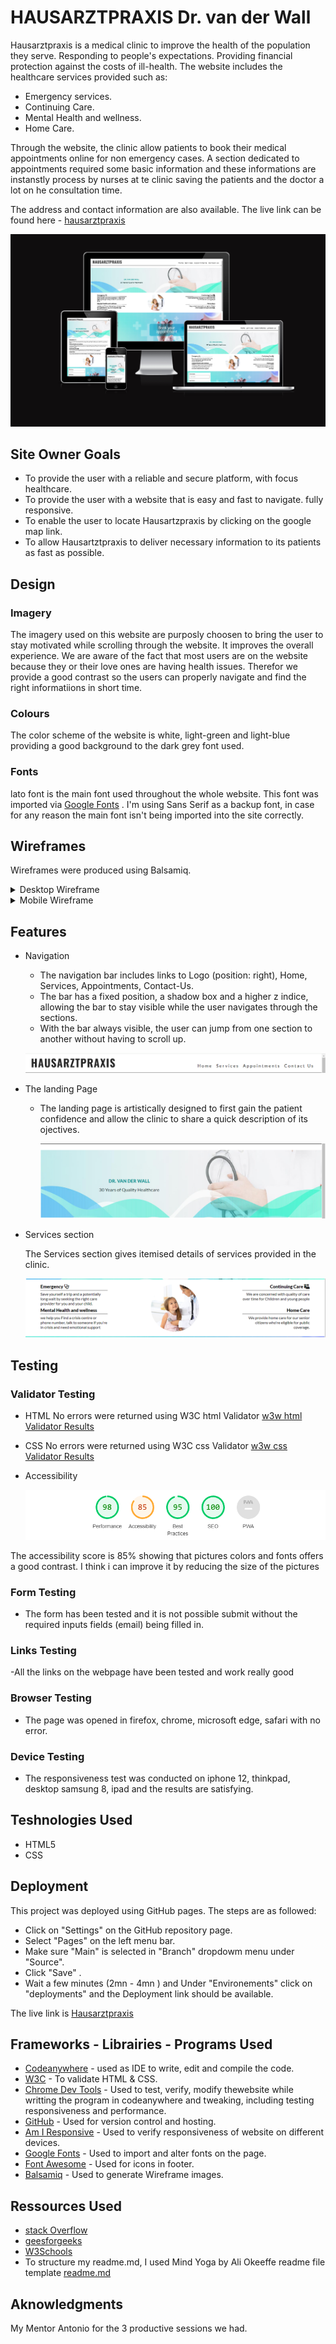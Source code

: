 

# HAUSARZTPRAXIS Dr. van der Wall 

 Hausarztpraxis is a medical clinic to improve the health of the population they serve. Responding to people's expectations. Providing financial protection against the costs of ill-health.
 The website includes the healthcare services provided such as:
 
- Emergency services.
- Continuing Care. 
- Mental Health and wellness.
- Home Care.

Through the website, the clinic allow patients to book their medical appointments online for non emergency cases. A section dedicated to appointments required some basic information and these informations are instanstly process by nurses at te clinic saving the patients and the doctor a lot on he consultation time.

The address and contact information are also available. The live link can be found here - [hausarztpraxis](https://d9fal.github.io/PP1-Sanitz-clinic/)

![](assets/readme-docs/other-images/Am-I-responsive.png)

  ## Site Owner Goals
  
  - To provide the user with a reliable and secure platform, with focus healthcare.
  - To provide the user with a website that is easy and fast to navigate. fully responsive. 
  - To enable the user to locate Hausartzpraxis by clicking on the google map link. 
  - To allow Hausartztpraxis to deliver necessary information to its patients as fast as possible.    
  

 ## Design

### Imagery

The imagery used on this website are purposly choosen to bring the user to stay motivated while scrolling through the website. It improves the overall experience. We are aware of the fact that most users are on the website because they or their love ones are having health issues. Therefor we provide a good contrast so the users can properly navigate and find the right informatiions in short time. 

### Colours

The color scheme of the website is white, light-green and light-blue providing a good background to the dark grey font used. 

### Fonts

lato font is the main font used throughout the whole website. This font was imported via [Google Fonts](https://fonts.google.com/) . I'm using Sans Serif as a backup font, in case for any reason the main font isn't being imported into the site correctly.

## Wireframes

 Wireframes were produced using Balsamiq.

 <details>
 
 <summary>Desktop Wireframe</summary> 
 
 ![Desktop Wireframe](assets/readme-docs/wireframe/Desktopwireframe.png)

</details>
 <details>
 
 <summary>Mobile Wireframe</summary>
 
 ![Desktop Wireframe](assets/readme-docs/wireframe/Mobilewireframe.png)

</details>

## Features

- Navigation

  - The navigation bar includes links to Logo (position: right), Home, Services, Appointments, Contact-Us.
  - The bar has a fixed position, a shadow box and a higher z indice, allowing the bar to stay visible while the user navigates through the sections.
  - With the bar always visible, the user can jump from one section to another without having to scroll up. 
  
  ![](assets/readme-docs/other-images/nav-bar.png)
  
- The landing Page 

  - The landing page is artistically designed to first gain the patient confidence and allow the clinic to share a quick description of its ojectives.

    ![](assets/readme-docs/other-images/landing-page.png)
    
- Services section

    The Services section gives itemised details of services provided in the clinic.
    
    ![](assets/readme-docs/other-images/services-section.png)

 
## Testing

 
### Validator Testing

* HTML
        No errors were returned using W3C html Validator
        [w3w html Validator Results](https://validator.w3.org/nu/#textarea)
* CSS
        No errors were returned using W3C css Validator
        [w3w css Validator Results](https://jigsaw.w3.org/css-validator/validator)

* Accessibility
  
  ![](assets/readme-docs/other-images/performance.png)

  
The accessibility score is 85% showing that pictures colors and fonts offers a good contrast. I think i can improve it by reducing the size of the pictures 
### Form Testing

* The form has been tested and it is not possible submit without the required inputs fields (email) being filled in.

### Links Testing
-All the links on the webpage have been tested and work really good

### Browser Testing

- The page was opened in firefox, chrome, microsoft edge, safari with no error. 

### Device Testing

- The responsiveness test was conducted on iphone 12, thinkpad, desktop samsung 8, ipad and the results are satisfying.

## Teshnologies Used

- HTML5
- CSS


## Deployment

This project was deployed using GitHub pages. The steps are as followed:

* Click on "Settings" on the GitHub repository page.
* Select "Pages" on the left menu bar.
* Make sure "Main" is selected in "Branch" dropdowm menu under "Source". 
* Click "Save" .
* Wait a few minutes (2mn - 4mn ) and Under "Environements" click on "deployments" and the Deployment link should be available. 

The live link is [Hausarztpraxis](https://d9fal.github.io/PP1-Sanitz-clinic/)


## Frameworks - Librairies - Programs Used

- [Codeanywhere](https://codeanywhere.com/) - used as IDE to write, edit and compile the code.
- [W3C](https://validator.w3.org/) - To validate HTML & CSS.
- [Chrome Dev Tools](https://developer.chrome.com/docs/devtools) - Used to test, verify, modify thewebsite while writting the program in codeanywhere   and tweaking, including testing responsiveness and performance.
- [GitHub](https://github.com/) - Used for version control and hosting.
- [Am I Responsive](https://amiresponsive.co.uk/) - Used to verify responsiveness of website on different devices.
- [Google Fonts](https://fonts.google.com/) - Used to import and alter fonts on the page.
- [Font Awesome](https://fontawesome.com/) - Used for icons in footer.
- [Balsamiq](https://balsamiq.com/) - Used to generate Wireframe images.


## Ressources Used

- [stack Overflow](https://stackoverflow.com/)
- [geesforgeeks](https://www.geeksforgeeks.org/)
- [W3Schools](https://www.w3schools.com/)
- To structure my readme.md, I used Mind Yoga by Ali Okeeffe readme file template [readme.md](https://github.com/AliOKeeffe/mindyoga)

## Aknowledgments

My Mentor Antonio for the 3 productive sessions we had. 